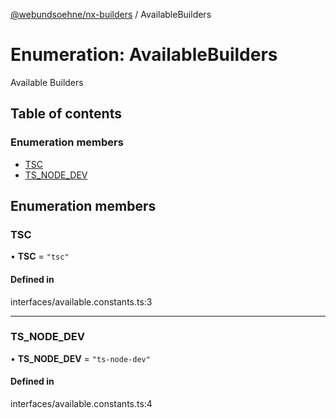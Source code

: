 [@webundsoehne/nx-builders](../README.md) / AvailableBuilders

# Enumeration: AvailableBuilders

Available Builders

## Table of contents

### Enumeration members

- [TSC](AvailableBuilders.md#tsc)
- [TS_NODE_DEV](AvailableBuilders.md#ts_node_dev)

## Enumeration members

### TSC

• **TSC** = `"tsc"`

#### Defined in

interfaces/available.constants.ts:3

---

### TS_NODE_DEV

• **TS_NODE_DEV** = `"ts-node-dev"`

#### Defined in

interfaces/available.constants.ts:4
